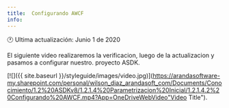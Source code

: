 ```yaml
---
title:  Configurando AWCF
info:
---
```


🕐 Ultima actualización: Junio 1 de 2020


El siguiente video realizaremos la verificacion, luego de la actualizacion y pasamos a configurar nuestro. proyecto ASDK.

[![]({{ site.baseurl }}/styleguide/images/video.jpg)](https://arandasoftware-my.sharepoint.com/personal/wilson_diaz_arandasoft_com/Documents/Conocimiento/1.2%20ASDKv8/1.2.1.4%20Parametrizacion%20Inicial/1.2.1.4.2%20Configurando%20AWCF.mp4?App=OneDriveWebVideo"Video Title").
